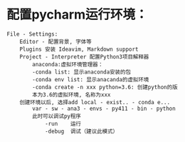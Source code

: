 
# 配置pycharm运行环境：
    File - Settings:
        Editor - 配置背景, 字体等
        Plugins 安装 Ideavim, Markdown support
        Project - Interpreter 配置Python3项目解释器
            anaconda:虚拟环境管理器：
            -conda list: 显示anaconda安装的包
            -conda env list: 显示anacanda的虚拟环境
            -conda create -n xxx python=3.6: 创建python的版
            本为3.6的虚拟环境, 名称为xxx
        创建环境以后, 选择add local - exist.. - conda e... 
            var - sw - ana3 - envs - py411 - bin - python
            此时可以调试py程序
                -run    运行
                -debug  调试（建议此模式）